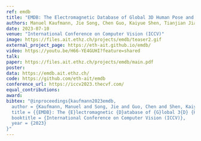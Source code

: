 ```yaml
---
ref: emdb
title: "EMDB: The Electromagnetic Database of Global 3D Human Pose and Shape in the Wild"
authors: Manuel Kaufmann, Jie Song, Chen Guo, Kaiyue Shen, Tianjian Jiang, Chengcheng Tang, Juan Zarate, Otmar Hilliges
date: 2023-07-10
venue: "International Conference on Computer Vision (ICCV)"
image: https://files.ait.ethz.ch/projects/emdb/teaser2.gif
external_project_page: https://eth-ait.github.io/emdb/
video: https://youtu.be/H66-YE4GUHI?feature=shared
talk: 
paper: https://files.ait.ethz.ch/projects/emdb/main.pdf
poster: 
data: https://emdb.ait.ethz.ch/
code: https://github.com/eth-ait/emdb
conference_url: https://iccv2023.thecvf.com/
equal_contributions: 
award: 
bibtex: "@inproceedings{kaufmann2023emdb,
  author = {Kaufmann, Manuel and Song, Jie and Guo, Chen and Shen, Kaiyue and Jiang, Tianjian and Tang, Chengcheng and Zarate, Juan Jose and Hilliges, Otmar},
  title = {{EMDB}: The {E}lectromagnetic {D}atabase of {G}lobal 3{D} {H}uman {P}ose and {S}hape in the {W}ild},
  booktitle = {International Conference on Computer Vision (ICCV)},
  year = {2023}
}"
---
```

